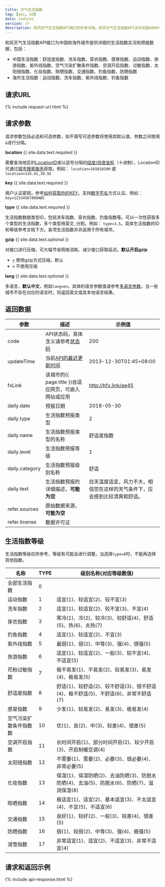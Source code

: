 ```yaml
---
title: 天气生活指数
tag: [api, bd]
data: indices
version: v7
description: 和风天气生活指数API接口的开发文档。和风天气生活指数API支持全国4000+个市县区和海外15万个城市天气预报。
---
```


和风天气生活指数API接口为中国和海外城市提供详细的生活指数实况和预报数据，包括：

- 中国生活指数：舒适度指数、洗车指数、穿衣指数、感冒指数、运动指数、旅游指数、紫外线指数、空气污染扩散条件指数、空调开启指数、过敏指数、太阳镜指数、化妆指数、晾晒指数、交通指数、钓鱼指数、防晒指数
- 海外生活指数：运动指数、洗车指数、紫外线指数、钓鱼指数

## 请求URL

{% include request-url.html %}

## 请求参数

请求参数包括必选和可选参数，如不填写可选参数将使用其默认值，参数之间使用`&`进行分隔。

**location** {{ site.data.text.required }}

需要查询地区的[LocationID](/docs/start/glossary#locationid)或以逗号分隔的[经度/纬度坐标](/docs/start/glossary#coordinate)（十进制），LocationID可通过[城市搜索服务](/docs/api/geo)获取。例如： `location=101010100` 或 `location=116.41,39.92`

**key** {{ site.data.text.required }}

用户认证密钥，参考[如何获取你的KEY](/docs/start/get-api-key)。支持[数字签名](/docs/faq/technical#signature-authentication)方式认证。例如：`key=12334567890ABC`

**type** {{ site.data.text.required }}

生活指数数据类型ID，包括洗车指数、穿衣指数、钓鱼指数等。可以一次性获取多个类型的生活指数，多个类型用英文`,`分割。例如： `type=3,5`。具体生活指数的ID和等级参考文档下方。各项生活指数并非适用于所有城市。         

**gzip** {{ site.data.text.optional }}

对接口进行压缩，可大幅节省网络消耗、减少接口获取延迟。**默认开启gzip**

- `y` 使用gzip方式压缩，默认
- `n` 不使用压缩

**lang** {{ site.data.text.optional }}

多语言，**默认中文**，例如`lang=en`。具体的语言参数值请参考[多语言参数](/docs/start/language)。当一些城市不存在对应的语言时，将返回英文或其本地语言结果。

## 返回数据

| 参数           | 描述                                                               | 示例值                                                                     |
| -------------- | ------------------------------------------------------------------ | -------------------------------------------------------------------------- |
| code           | API状态码，具体含义请参考[状态码](/docs/start/status-code)         | 200                                                                        |
| updateTime     | 当前[API的最近更新时间](/docs/start/glossary#updatetime) | 2013-12-30T01:45+08:00                                                     |
| fxLink         | 该城市的{{ page.title }}自适应网页，可嵌入网站或应用               | http://hfx.link/ae45                                                       |
| daily.date     | 预报日期                                                           | 2018-05-30                                                                 |
| daily.type     | 生活指数预报类型                                                   | 2                                                                          |
| daily.name     | 生活指数预报类型的名称                                             | 舒适度指数                                                                 |
| daily.level    | 生活指数预报等级                                                   | 1                                                                          |
| daily.category | 生活指数预报级别名称                                               | 舒适                                                                       |
| daily.text     | 生活指数预报的详细描述，**可能为空**                               | 白天温度适宜，风力不大，相信您在这样的天气条件下，应会感到比较清爽和舒适。 |
| refer.sources  | 原始数据来源，**可能为空**                                         |                                                                            |
| refer.license  | 数据许可证                                                       |                                                                            |

## 生活指数等级

生活指数等级仅供参考，等级有可能会进行调整。当选择`type=0`时，不能再选择其他指数。

| 名称           | TYPE | 级别名称(对应等级数值)                                                                     |
| ---------------------- | ---------- | ------------------------------------------------------------------------------------------ |
| 全部生活指数           | 0          |                                                                                            |
| 运动指数               | 1          | 适宜(1)、较适宜(2)、较不宜(3)                                                              |
| 洗车指数               | 2          | 适宜(1)、较适宜(2)、较不宜(3)、不宜(4)                                                     |
| 穿衣指数               | 3          | 寒冷(1)、冷(2)、较冷(3)、较舒适(4)、舒适(5)、热(6)、炎热(7)                                |
| 钓鱼指数               | 4          | 适宜(1)、较适宜(2)、不宜(3)                                                                |
| 紫外线指数             | 5          | 最弱(1)、弱(2)、中等(3)、强(4)、很强(5)                                                    |
| 旅游指数               | 6          | 适宜(1)、较适宜(2)、一般(3)、较不宜(4)、不适宜(5)                                          |
| 花粉过敏指数           | 7          | 极不易发(1)、不易发(2)、较易发(3)、易发(4)、极易发(5)                                      |
| 舒适度指数             | 8          | 舒适(1)、较舒适(2)、较不舒适(3)、很不舒适(4)、极不舒适(5)、不舒适(6)、非常不舒适(7)        |
| 感冒指数               | 9          | 少发(1)、较易发(2)、易发(3)、极易发(4)                                                     |
| 空气污染扩散条件指数数 | 10         | 优(1)、良(2)、中(3)、较差(4)、很差(5)                                                      |
| 空调开启指数           | 11         | 长时间开启(1)、部分时间开启(2)、较少开启(3)、开启制暖空调(4)                               |
| 太阳镜指数             | 12         | 不需要(1)、需要(2)、必要(3)、很必要(4)、非常必要(5)                                        |
| 化妆指数               | 13         | 保湿(1)、保湿防晒(2)、去油防晒(3)、防脱水防晒(4)、去油(5)、防脱水(6)、防晒(7)、滋润保湿(8) |
| 晾晒指数               | 14         | 极适宜(1)、适宜(2)、基本适宜(3)、不太适宜(4)、不宜(5)、不适宜(6)                           |
| 交通指数               | 15         | 良好(1)、较好(2)、一般(3)、较差(4)、很差(5)                                                |
| 防晒指数               | 16         | 弱(1)、较弱(2)、中等(3)、强(4)、极强(5)                                                    |
| 滑雪指数               | 17         | 非常适宜(1)、适宜(2)、不适宜(3)、非常不适宜(4)                                             |

## 请求和返回示例

{% include api-response.html %}
